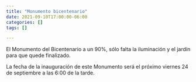 ```yaml
---
title: "Monumento bicentenario"
date: 2021-09-10T17:00:00-06:00
categories: []
tags: []

---
```


El Monumento del Bicentenario a un 90%, sólo falta la iluminación y el jardín para que quede finalizado.

<!--more-->

La fecha de la inauguración de este Monumento será el próximo viernes 24 de septiembre a las 6:00 de la tarde.
